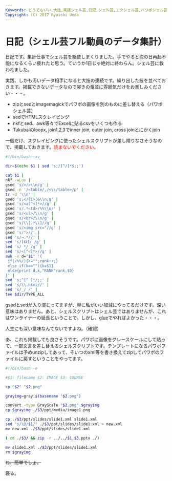 ```yaml
---
Keywords: どうでもいい,大技,実践シェル芸,日記,シェル芸,エクシェル芸,パワポシェル芸
Copyright: (C) 2017 Ryuichi Ueda
---
```


# 日記（シェル芸フル動員のデータ集計）
日記です。集計仕事でシェル芸を駆使しまくりました。手でやると次の日再起不能になるくらい疲れたと思う。ていうか1日じゃ絶対に終わらん。シェル芸に救われました。

実践、しかも汚いデータ相手になると大技の連続です。繰り出した技を並べておきます。掲載できないデータなので哭きの竜並に雰囲気だけをお楽しみください・・・。

<!--more-->

<ul>
 <li>zipとsedとimagemagickでパワポの画像を別のものに差し替える（パワポシェル芸）</li>
 <li>sedでHTMLスクレイピング</li>
 <li>nkfとsed、awk等々でExcelに貼るcsvをいくつも作る</li>
 <li>Tukubaiのloopx, join1,2,3でinner join, outer join, cross joinとにかくjoin</li>
</ul>

一個だけ、スクレイピングに使ったシェルスクリプトが差し障りなさそうなので、掲載しておきます。<span style="color:red">読まないでください。</span>

```bash
#!/bin/bash -xv

dir=$(echo $1 | sed 's;/[^/]*$;;')

cat $1 |
nkf -wLux |
gsed 's/>/>\\n/g' |
gsed -n '/<table/,/<\\/table>/p' |
tr -d '\\n' |
gsed 's;</li>;&\\n;g' |
gsed 's/<a[^<]*>//g' |
gsed 's/.*<td>/%%\\n/' |
gsed 's/<ul>/\\n/g' |
gsed 's/<br>/\\n/g' |
gsed 's/\\[.*\\]//g' |
gsed 's/<img src="//g' |
gsed 's/">//' |
sed 's/→.*//' |
sed 's/[《》]/ /g' |
sed 's/ */ /g' |
sed 's/<[^<]*>//g' |
awk -v d="$1" '{
 if(/%%/){k="";rank++;}
 else if(k==""){k=$1}
 else{print d,k,"RANK"rank,$0}
}' |
sed 's;^[^ ]*/;;' |
sed 's/\\.html//' |
sed 's/_/ /' |
tee $dir/TYPE_ALL
```

gsedとsedが入り混じってますが、単に私がいい加減にやってるだけです。深い意味はありません。あと、シェルスクリプトはシェル芸ではありませんが、これはワンライナーの延長ということで。しかし、<a href="http://blog.ueda.asia/?cat=457">glue</a>でやればよかった・・・。


人生にも深い意味なんてないですよね。（確認）

あ、これも掲載しても良さそうです。パワポに画像をグレースケールにして貼って、一部文言を差し替えるシェルスクリプトです。テンプレートになるパワポファイルは予めunzipしてあって、そいつのxml等を書き換えてzipしてパワポのファイルに戻すということをやってます。

```bash
#!/bin/bash -e

#$1: filename $2: IMAGE $3: COURSE

cp "$2" "$2.png"

grayimg=gray.$(basename "$2.png")

convert -type GrayScale "$2.png" $grayimg
cp $grayimg ./$3/ppt/media/image1.png

cp ./$3/ppt/slides/slide1.xml slide1.xml
sed "s/\@/$1/" ./$3/ppt/slides/slide1.xml > new.xml
mv new.xml ./$3/ppt/slides/slide1.xml

( cd ./$3/ && zip -r ../../$1.$3.pptx ./)

mv slide1.xml ./$3/ppt/slides/slide1.xml
rm $grayimg
```

<del>ね、簡単でしょ。</del>

寝る。
